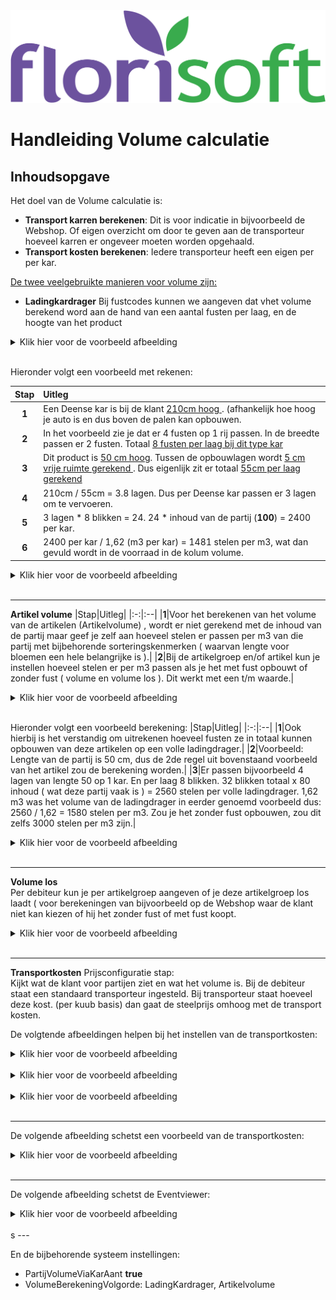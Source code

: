 <img src = "../../fslogo.png" alt = "Florisoft logo">

# Handleiding Volume calculatie

## Inhoudsopgave

Het doel van de Volume calculatie is:
- **Transport karren berekenen**: Dit is voor indicatie in bijvoorbeeld de Webshop. Of eigen overzicht om door te geven aan de transporteur hoeveel karren er ongeveer moeten worden opgehaald.
- **Transport kosten berekenen**: Iedere transporteur heeft een eigen per per kar.

<u>De twee veelgebruikte manieren voor volume zijn:</u><br>
- **Ladingkardrager**
    Bij fustcodes kunnen we aangeven dat vhet volume berekend word aan de hand van een aantal fusten per laag, en de hoogte van het product
<details><summary>Klik hier voor de voorbeeld afbeelding</summary><img src="media/picture1.png"></details><br/>

Hieronder volgt een voorbeeld met rekenen:

|Stap|Uitleg|
|:-:|:--|
|**1**|Een Deense kar is bij de klant <u> 210cm hoog </u>. (afhankelijk hoe hoog je auto is en dus boven de palen kan opbouwen.|
|**2**|In het voorbeeld zie je dat er 4 fusten op 1 rij passen. In de breedte passen er 2 fusten. Totaal <u> 8 fusten per laag bij dit type kar</u>|
|**3**|Dit product is <u>50 cm hoog</u>. Tussen de opbouwlagen wordt <u>5 cm vrije ruimte gerekend </u>. Dus eigenlijk zit er totaal <u>55cm per laag gerekend</u>|
|**4**|210cm / 55cm = 3.8 lagen. Dus per Deense kar passen er 3 lagen om te vervoeren.|
|**5**|3 lagen * 8 blikken = 24. 24 * inhoud van de partij (**100**) = 2400 per kar.|
|**6**|2400 per kar / 1,62 (m3 per kar) = 1481 stelen per m3, wat dan gevuld wordt in de voorraad in de kolum volume.|
<details><summary>Klik hier voor de voorbeeld afbeelding</summary><img src="media/picture2.png"></details><br/>

-----
**Artikel volume**
|Stap|Uitleg|
|:-:|:--|
|**1**|Voor het berekenen van het volume van de artikelen (Artikelvolume) , wordt er niet gerekend met de inhoud van de partij maar geef je zelf aan hoeveel stelen er passen per m3 van die partij met bijbehorende sorteringskenmerken ( waarvan lengte voor bloemen een hele belangrijke is ).|
|**2**|Bij de artikelgroep en/of artikel kun je instellen hoeveel stelen er per m3 passen als je het met fust opbouwt of zonder fust ( volume en volume los ). Dit werkt met een t/m waarde.|

<details><summary>Klik hier voor de voorbeeld afbeelding</summary><img src="media/picture3.png"></details><br/>

Hieronder volgt een voorbeeld berekening:
|Stap|Uitleg|
|:-:|:--|
|**1**|Ook hierbij is het verstandig om uitrekenen hoeveel fusten ze in totaal kunnen opbouwen van deze artikelen op een volle ladingdrager.|
|**2**|Voorbeeld: Lengte van de partij is 50 cm, dus de 2de regel uit bovenstaand voorbeeld van het artikel zou de berekening worden.|
|**3**|Er passen bijvoorbeeld 4 lagen van lengte 50 op 1 kar. En per laag 8 blikken. 32 blikken totaal x 80 inhoud ( wat deze partij vaak is ) = 2560 stelen per volle ladingdrager. 1,62 m3 was het volume van de ladingdrager in eerder genoemd voorbeeld dus: 2560 / 1,62 = 1580 stelen per m3. Zou je het zonder fust opbouwen, zou dit zelfs 3000 stelen per m3 zijn.|
<details><summary>Klik hier voor de voorbeeld afbeelding</summary><img src="media/picture4.png"></details><br/>

---

**Volume los** <br>
Per debiteur kun je per artikelgroep aangeven of je deze artikelgroep los laadt ( voor berekeningen van bijvoorbeeld op de Webshop waar de klant niet kan kiezen of hij het zonder fust of met fust koopt. 
<details><summary>Klik hier voor de voorbeeld afbeelding</summary><img src="media/picture5.png"></details><br/>

---

**Transportkosten**
Prijsconfiguratie stap:<br>
Kijkt wat de klant voor partijen ziet en wat het volume is. Bij de debiteur staat een standaard transporteur ingesteld. Bij transporteur staat hoeveel deze kost. (per kuub basis) dan gaat de steelprijs omhoog met de transport kosten.

De volgtende afbeeldingen helpen bij het instellen van de transportkosten:

<details><summary>Klik hier voor de voorbeeld afbeelding</summary><img src="media/picture6.png"></details><br/>
<details><summary>Klik hier voor de voorbeeld afbeelding</summary><img src="media/picture7.png"></details><br/>
<details><summary>Klik hier voor de voorbeeld afbeelding</summary><img src="media/picture8.png"></details><br/>

---

De volgende afbeelding schetst een voorbeeld van de transportkosten:
<details><summary>Klik hier voor de voorbeeld afbeelding</summary><img src="media/picture9.png"></details><br/>

---

De volgende afbeelding schetst de Eventviewer:
<details><summary>Klik hier voor de voorbeeld afbeelding</summary><img src="media/picture10.png"></details><br/>
s
---

En de bijbehorende systeem instellingen:
- PartijVolumeViaKarAant **true**
- VolumeBerekeningVolgorde: LadingKardrager, Artikelvolume

